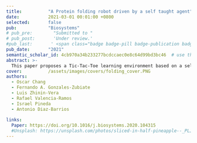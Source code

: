 ```yaml
---
title:          "A Protein folding robot driven by a self taught agent"
date:           2021-03-01 00:01:00 +0800
selected:       false
pub:            "Biosystems"
# pub_pre:        "Submitted to "
# pub_post:       'Under review.'
#pub_last:       ' <span class="badge badge-pill badge-publication badge-success">Open Access</span>'
pub_date:       "2021"
semantic_scholar_id: 4cb970a34b233277bcdccaec0e8c64d99bd3bc46  # use this to retrieve citation count
abstract: >-
  This paper proposes a Tic-Tac-Toe learning environment based on a self-motivated neural agent that learns by itself these exceptional game situations and then use this knowledge in real world tournaments, where it mimics a Markov model. The used reinforcement learning method involves a reward gaining strategy where indexed sub networks are noise balanced trained, as to clearly point toward found rewards, thus endorsing a successful future search for maximal recompenses. During training the agent explores far ahead movements based on the Bellman equation and memorizes game patterns that assure winning-ahead situations. During the operating phase the neural agent receives advising from the trained networks and realizes aperture moves that mimic the abilities of clever human players.
cover:          /assets/images/covers/folding_cover.PNG
authors:
  - Oscar Chang
  - Fernando A. Gonzales-Zubiate 
  - Luis Zhinin-Vera 
  - Rafael Valencia-Ramos
  - Israel Pineda 
  - Antonio Diaz-Barrios 
 
links:
  Paper: https://doi.org/10.1016/j.biosystems.2020.104315
  #Unsplash: https://unsplash.com/photos/sliced-in-half-pineapple--_PLJZmHZzk
---
```

